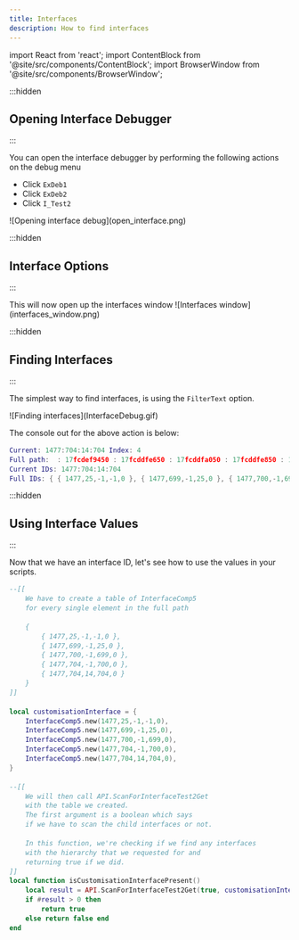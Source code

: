 ```yaml
---
title: Interfaces
description: How to find interfaces
---
```


import React from 'react';
import ContentBlock from '@site/src/components/ContentBlock';
import BrowserWindow from '@site/src/components/BrowserWindow';

:::hidden
## Opening Interface Debugger
:::

<ContentBlock title="Opening Interface Debugger">

You can open the interface debugger by performing the following actions on the debug menu
- Click `ExDeb1`
- Click `ExDeb2`
- Click `I_Test2`
<BrowserWindow url="Opening interface debug">
![Opening interface debug](open_interface.png)
 </BrowserWindow>
</ContentBlock>

:::hidden
## Interface Options
:::

<ContentBlock title="Interface Options">
This will now open up the interfaces window
<BrowserWindow url="Interface Options">
 ![Interfaces window](interfaces_window.png)
  </BrowserWindow>
</ContentBlock>

:::hidden
## Finding Interfaces
:::

<ContentBlock title="Finding Interfaces">

The simplest way to find interfaces, is using the `FilterText` option.

<BrowserWindow url="Finding Interfaces by visible text">
 ![Finding interfaces](InterfaceDebug.gif)
 </BrowserWindow>

 The console out for the above action is below:
 ```lua
 Current: 1477:704:14:704 Index: 4
Full path:  : 17fcdef9450 : 17fcddfe650 : 17fcddfa050 : 17fcddfe850 : 17fc69f8e10
Current IDs: 1477:704:14:704
Full IDs: { { 1477,25,-1,-1,0 }, { 1477,699,-1,25,0 }, { 1477,700,-1,699,0 }, { 1477,704,-1,700,0 }, { 1477,704,14,704,0 } }
 ```
</ContentBlock>

:::hidden
## Using Interface Values
:::


<ContentBlock title="Using Interface Values">
Now that we have an interface ID, let's see how to use the values in your scripts.

```lua showLineNumbers
--[[
    We have to create a table of InterfaceComp5
    for every single element in the full path 

    {
        { 1477,25,-1,-1,0 },
        { 1477,699,-1,25,0 },
        { 1477,700,-1,699,0 },
        { 1477,704,-1,700,0 },
        { 1477,704,14,704,0 }
    }
]]

local customisationInterface = {
    InterfaceComp5.new(1477,25,-1,-1,0),
    InterfaceComp5.new(1477,699,-1,25,0),
    InterfaceComp5.new(1477,700,-1,699,0),
    InterfaceComp5.new(1477,704,-1,700,0),
    InterfaceComp5.new(1477,704,14,704,0),
}

--[[
    We will then call API.ScanForInterfaceTest2Get
    with the table we created.
    The first argument is a boolean which says
    if we have to scan the child interfaces or not.

    In this function, we're checking if we find any interfaces
    with the hierarchy that we requested for and
    returning true if we did.
]]
local function isCustomisationInterfacePresent()
    local result = API.ScanForInterfaceTest2Get(true, customisationInterface)
    if #result > 0 then
        return true
    else return false end
end

```
</ContentBlock>